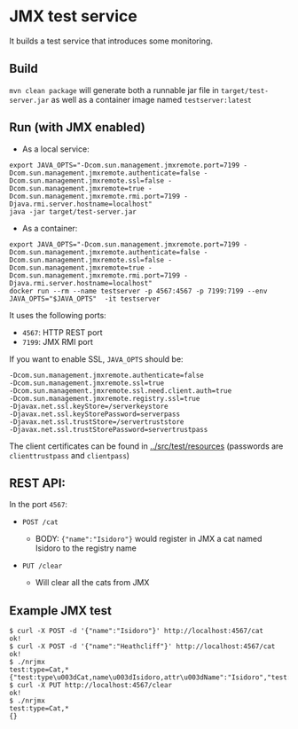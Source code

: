 # JMX test service

It builds a test service that introduces some monitoring.

## Build

`mvn clean package` will generate both a runnable jar file in `target/test-server.jar` as
  well as a container image named `testserver:latest`

## Run (with JMX enabled)

* As a local service:
```
export JAVA_OPTS="-Dcom.sun.management.jmxremote.port=7199 -Dcom.sun.management.jmxremote.authenticate=false -Dcom.sun.management.jmxremote.ssl=false -Dcom.sun.management.jmxremote=true -Dcom.sun.management.jmxremote.rmi.port=7199 -Djava.rmi.server.hostname=localhost"
java -jar target/test-server.jar
```
* As a container:

```
export JAVA_OPTS="-Dcom.sun.management.jmxremote.port=7199 -Dcom.sun.management.jmxremote.authenticate=false -Dcom.sun.management.jmxremote.ssl=false -Dcom.sun.management.jmxremote=true -Dcom.sun.management.jmxremote.rmi.port=7199 -Djava.rmi.server.hostname=localhost"
docker run --rm --name testserver -p 4567:4567 -p 7199:7199 --env JAVA_OPTS="$JAVA_OPTS"  -it testserver
```

It uses the following ports:

* `4567`: HTTP REST port
* `7199`: JMX RMI port

If you want to enable SSL, `JAVA_OPTS` should be:

```
-Dcom.sun.management.jmxremote.authenticate=false
-Dcom.sun.management.jmxremote.ssl=true
-Dcom.sun.management.jmxremote.ssl.need.client.auth=true 
-Dcom.sun.management.jmxremote.registry.ssl=true 
-Djavax.net.ssl.keyStore=/serverkeystore 
-Djavax.net.ssl.keyStorePassword=serverpass 
-Djavax.net.ssl.trustStore=/servertruststore 
-Djavax.net.ssl.trustStorePassword=servertrustpass
```

The client certificates can be found in [../src/test/resources](../src/test/resources) (passwords are `clienttrustpass`
and `clientpass`)

## REST API:

In the port `4567`:

* `POST /cat`
    * BODY: `{"name":"Isidoro"}` would register in JMX a cat named Isidoro to the registry name

* `PUT /clear`
    * Will clear all the cats from JMX

## Example JMX test

```
$ curl -X POST -d '{"name":"Isidoro"}' http://localhost:4567/cat
ok!
$ curl -X POST -d '{"name":"Heathcliff"}' http://localhost:4567/cat
ok!
$ ./nrjmx
test:type=Cat,*
{"test:type\u003dCat,name\u003dIsidoro,attr\u003dName":"Isidoro","test:type\u003dCat,name\u003dHeathcliff,attr\u003dName":"Heathcliff"}
$ curl -X PUT http://localhost:4567/clear
ok!
$ ./nrjmx
test:type=Cat,*
{}
```

    
